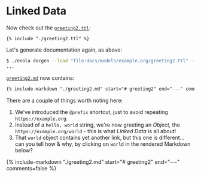 <!--
    SPDX-License-Identifier: Apache-2.0

    Copyright 2024 The Enola <https://enola.dev> Authors

    Licensed under the Apache License, Version 2.0 (the "License");
    you may not use this file except in compliance with the License.
    You may obtain a copy of the License at

        https://www.apache.org/licenses/LICENSE-2.0

    Unless required by applicable law or agreed to in writing, software
    distributed under the License is distributed on an "AS IS" BASIS,
    WITHOUT WARRANTIES OR CONDITIONS OF ANY KIND, either express or implied.
    See the License for the specific language governing permissions and
    limitations under the License.
-->

# Linked Data

Now check out the [`greeting2.ttl`](greeting2.ttl):

```turtle
{% include "./greeting2.ttl" %}
```

Let's generate documentation again, as above:

```bash cd .././.././..
$ ./enola docgen --load "file:docs/models/example.org/greeting2.ttl" --output=file://"$PWD"/docs/models/ --no-index
...
```

[`greeting2.md`](greeting2.md) now contains:

```markdown
{% include-markdown "./greeting2.md" start="# greeting2" end="---" comments=false %}
```

There are a couple of things worth noting here:

1. We've introduced the `@prefix` shortcut, just to avoid repeating `https://example.org`.
1. Instead of a `hello, world` string, we're now greeting an _Object,_ the `https://example.org/world` - this is what _Linked Data_ is all about!
1. That `world` object contains yet another link, but this one is different... can you tell how & why, by clicking on `world` in the rendered Markdown below?

{% include-markdown "./greeting2.md" start="# greeting2" end="---" comments=false %}
